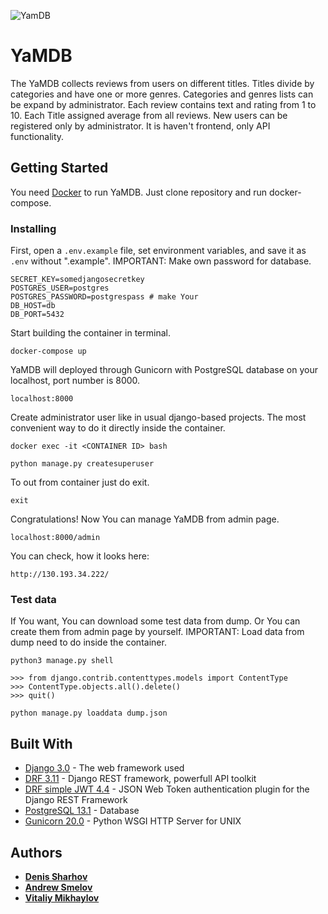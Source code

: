 ![YamDB](https://github.com/IzmdI/yamdb_final/workflows/yamdb_workflow/badge.svg)

# YaMDB

The YaMDB collects reviews from users on different titles. Titles divide by categories and have one or more genres. Categories and genres lists can be expand by administrator. Each review contains text and rating from 1 to 10. Each Title assigned average from all reviews. New users can be registered only by administrator.
It is haven't frontend, only API functionality.

## Getting Started

You need [Docker](https://www.docker.com/) to run YaMDB. Just clone repository and run docker-compose.

### Installing

First, open a `.env.example` file, set environment variables, and save it as `.env` without ".example".
IMPORTANT: Make own password for database.

```
SECRET_KEY=somedjangosecretkey
POSTGRES_USER=postgres
POSTGRES_PASSWORD=postgrespass # make Your
DB_HOST=db
DB_PORT=5432
```

Start building the container in terminal.

```
docker-compose up
```

YaMDB will deployed through Gunicorn with PostgreSQL database on your localhost, port number is 8000.

```
localhost:8000
```

Create administrator user like in usual django-based projects. The most convenient way to do it directly inside the container.

```
docker exec -it <CONTAINER ID> bash
```

```
python manage.py createsuperuser
```

To out from container just do exit.

```
exit
```

Congratulations! Now You can manage YaMDB from admin page.

```
localhost:8000/admin
```

You can check, how it looks here:

```
http://130.193.34.222/
```

### Test data

If You want, You can download some test data from dump. Or You can create them from admin page by yourself.
IMPORTANT: Load data from dump need to do inside the container.

```
python3 manage.py shell  

>>> from django.contrib.contenttypes.models import ContentType
>>> ContentType.objects.all().delete()
>>> quit()

python manage.py loaddata dump.json 
```

## Built With

* [Django 3.0](https://www.djangoproject.com/) - The web framework used
* [DRF 3.11](https://www.django-rest-framework.org/) - Django REST framework, powerfull API toolkit
* [DRF simple JWT 4.4](https://github.com/SimpleJWT/django-rest-framework-simplejwt) - JSON Web Token authentication plugin for the Django REST Framework
* [PostgreSQL 13.1](https://www.postgresql.org/) - Database
* [Gunicorn 20.0](https://gunicorn.org/) - Python WSGI HTTP Server for UNIX

## Authors

* **[Denis Sharhov](https://github.com/Denisscore)**
* **[Andrew Smelov](https://github.com/IzmdI)**
* **[Vitaliy Mikhaylov](https://github.com/fsowme)**

